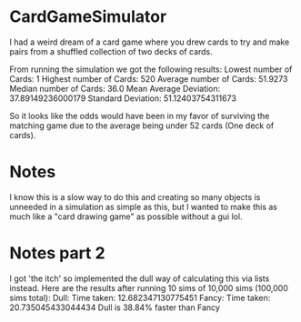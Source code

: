 # CardGameSimulator
I had a weird dream of a card game where you drew cards to try and make pairs from a shuffled collection of two decks of cards.


From running the simulation we got the following results:
Lowest number of Cards: 1
Highest number of Cards: 520
Average number of Cards: 51.9273
Median number of Cards: 36.0
Mean Average Deviation: 37.89149236000179
Standard Deviation: 51.12403754311673

So it looks like the odds would have been in my favor of surviving the matching game due to the average being under 52 cards (One deck of cards).

# Notes
I know this is a slow way to do this and creating so many objects is unneeded in a simulation as simple as this, but I wanted to make this as much like a "card drawing game" as possible without a gui lol.

# Notes part 2
I got 'the itch' so implemented the dull way of calculating this via lists instead. Here are the results after running 10 sims of 10,000 sims (100,000 sims total):
Dull:
Time taken: 12.682347130775451
Fancy:
Time taken: 20.735045433044434
Dull is 38.84% faster than Fancy
